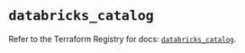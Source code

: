 # `databricks_catalog`

Refer to the Terraform Registry for docs: [`databricks_catalog`](https://registry.terraform.io/providers/databricks/databricks/1.77.0/docs/resources/catalog).
